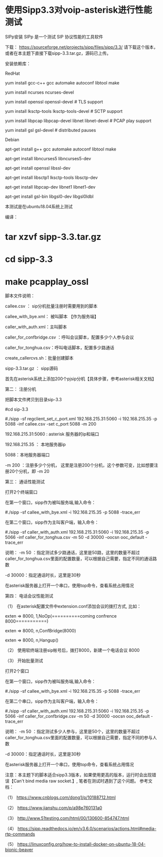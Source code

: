 # 使用Sipp3.3对voip-asterisk进行性能测试
SIPp安装
SIPp 是一个测试 SIP 协议性能的工具软件

下载：
https://sourceforge.net/projects/sipp/files/sipp/3.3/
请下载这个版本，或者在本主题下直接下载sipp-3.3.tar.gz，源码已上传。

安装依赖库：

RedHat

yum install gcc-c++ gcc automake autoconf libtool make

yum install ncurses ncurses-devel

yum install openssl openssl-devel # TLS support

yum install lksctp-tools lksctp-tools-devel # SCTP support

yum install libpcap libpcap-devel libnet libnet-devel # PCAP play support

yum install gsl gsl-devel # distributed pauses


Debian

apt-get install g++ gcc automake autoconf libtool make

apt-get install libncurses5 libncurses5-dev

apt-get install openssl libssl-dev

apt-get install libsctp1 lksctp-tools libsctp-dev

apt-get install libpcap-dev libnet1 libnet1-dev

apt-get install gsl-bin libgsl0-dev libgsl0ldbl

本测试是在ubuntu18.04系统上测试

编译：
# tar xzvf sipp-3.3.tar.gz 

# cd sipp-3.3

# make pcapplay_ossl

脚本文件说明：

callee.csv ： sip分机批量注册时需要用到的脚本

callee_with_bye.xml： 被叫脚本 【作为服务端】

caller_with_auth.xml：主叫脚本

caller_for_confbridge.csv ：呼叫会议脚本，配置多少个人参与会议

caller_for_tonghua.csv：呼叫电话脚本，配置多少路通话

create_callercvs.sh：批量创建脚本

sipp-3.3.tar.gz ： sipp源码

首先在asterisk系统上添加200个pjsip分机【具体步骤，参考asterisk相关文档】

第二： 注册分机 

把脚本文件拷贝到目录sip-3.3

#cd sip-3.3

#./sipp -sf regclient_set_c_port.xml 192.168.215.31:5060 -i 192.168.215.35 -p 5088 -inf callee.csv -set c_port 5088 -m 200

192.168.215.31:5060  : asterisk 服务器的ip和端口

192.168.215.35 ： 本地服务器ip

5088：本地服务器端口

-m 200 ：注册多少个分机， 这里是注册200个分机，这个参数可变，比如想要注册20个分机，即 -m 20

第三： 通话性能测试

打开2个终端窗口

在第一个窗口，sipp作为被叫服务端,输入命令：

#./sipp -sf callee_with_bye.xml -i 192.168.215.35 -p 5088 -trace_err

在第二个窗口，sipp作为主叫客户端，输入命令：

#./sipp -sf caller_with_auth.xml 192.168.215.31:5060 -i 192.168.215.35 -p 5066 -inf caller_for_tonghua.csv -m 50 -d 30000 -oocsn ooc_default -trace_err


说明：
-m 50 ：指定测试多少路通话，这里是50路，这里的数量不超过caller_for_tonghua.csv里面的配置数量，可以根据自己需要，指定不同的通话路数

-d 30000：指定通话时长，这里是30秒

在asterisk服务器上打开一个串口，使用top命令，查看系统占用情况

第四： 电话会议性能测试

（1） 在asterisk配置文件中extension.conf添加会议的拨打方式, 比如：

exten => 8000, 1,NoOp(==========coming confrence 8000===========)

exten => 8000, n,ConfBridge(8000)

exten => 8000, n,Hangup()

（2） 使用软终端注册sip帐号后，拨打8000，新建一个电话会议 8000

（3） 开始批量测试

打开2个窗口

在第一个窗口，sipp作为被叫服务端,输入命令：

#./sipp -sf callee_with_bye.xml -i 192.168.215.35 -p 5088 -trace_err

在第二个串口，sipp作为主叫客户端，输入命令：

#./sipp -sf caller_with_auth.xml 192.168.215.31:5060 -i 192.168.215.35 -p 5066 -inf caller_for_confbridge.csv -m 50 -d 30000 -oocsn ooc_default -trace_err

说明：
-m 50 ：指定测试多少人参与，这里是50个，这里的数量不超过caller_for_tonghua.csv里面的配置数量，可以根据自己需要，指定不同的参与人数

-d 30000：指定通话时长，这里是30秒

在asterisk服务器上打开一个串口，使用top命令，查看系统占用情况

注意：本主题下的脚本适合sipp3.3版本，如果使用更高的版本，运行时会出现错误【Can't bind media raw socket.】, 笔者在测试时遇到了这个问题。
参考文档：

（1） https://www.cnblogs.com/dong1/p/10188712.html 

（2） https://www.jianshu.com/p/a98e760131a0

（3） http://www.51testing.com/html/00/130600-854747.html

（4） https://sipp.readthedocs.io/en/v3.6.0/scenarios/actions.html#media-rtp-commands

（5） https://linuxconfig.org/how-to-install-docker-on-ubuntu-18-04-bionic-beaver





